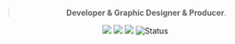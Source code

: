 <div align="center">
  
> **Developer & Graphic Designer & Producer**.
  
![](https://github-profile-summary-cards.vercel.app/api/cards/profile-details?username=Tsuruno&theme=monokai)
![](https://github-profile-summary-cards.vercel.app/api/cards/repos-per-language?username=Tsuruno&theme=monokai)
![](https://github-profile-summary-cards.vercel.app/api/cards/stats?username=Tsuruno&theme=monokai)
![Status](https://github-readme-stats.vercel.app/api?username=Tsuruno&theme=dark&show_icons=true&bg_color=1a1a1a&icon_color=a0ffff)

</div>



<!--[![HansRobo's github stats](https://github-readme-stats.vercel.app/api?username=HansRobo&show_icons=true)](https://github.com/HansRobo/HansRobo)-->
<!--
**HansRobo/HansRobo** is a ✨ _special_ ✨ repository because its `README.md` (this file) appears on your GitHub profile.

Here are some ideas to get you started:

- 🔭 I’m currently working on ...
- 🌱 I’m currently learning ...
- 👯 I’m looking to collaborate on ...
- 🤔 I’m looking for help with ...
- 💬 Ask me about ...
- 📫 How to reach me: ...
- 😄 Pronouns: ...
- ⚡ Fun fact: ...
-->
